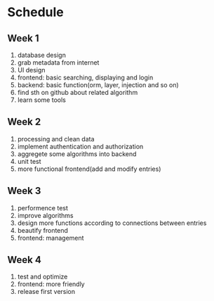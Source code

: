 # Schedule

## Week 1
1. database design
2. grab metadata from internet
3. UI design
4. frontend: basic searching, displaying and login
5. backend: basic function(orm, layer, injection and so on)
6. find sth on github about related algorithm
7. learn some tools

## Week 2
1. processing and clean data
2. implement authentication and authorization
3. aggregete some algorithms into backend
4. unit test
5. more functional frontend(add and modify entries)

## Week 3
1. performence test
3. improve algorithms
4. design more functions according to connections between entries
5. beautify frontend
6. frontend: management

## Week 4
1. test and optimize
2. frontend: more friendly
3. release first version
